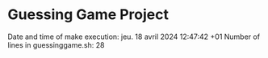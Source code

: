 # Guessing Game Project

Date and time of make execution: jeu. 18 avril 2024 12:47:42 +01
Number of lines in guessinggame.sh: 28
